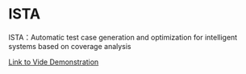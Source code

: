 # ISTA
ISTA：Automatic test case generation and optimization for intelligent systems based on coverage analysis


[Link to Vide Demonstration](https://www.youtube.com/watch?v=6CkzMJ0ghq8)
